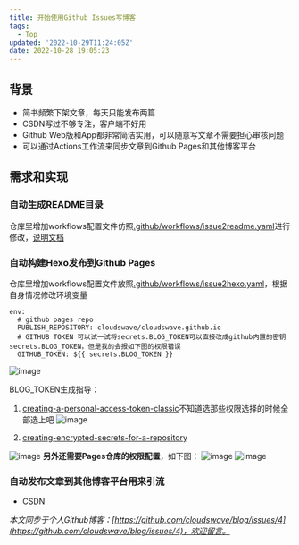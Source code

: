```yaml
---
title: 开始使用Github Issues写博客
tags:
  - Top
updated: '2022-10-29T11:24:05Z'
date: 2022-10-28 19:05:23
---
```


## 背景
- 简书频繁下架文章，每天只能发布两篇
- CSDN写过不够专注，客户端不好用
- Github Web版和App都非常简洁实用，可以随意写文章不需要担心审核问题
- 可以通过Actions工作流来同步文章到Github Pages和其他博客平台

<!--more-->
## 需求和实现
### 自动生成README目录
仓库里增加workflows配置文件仿照[.github/workflows/issue2readme.yaml](https://github.com/cloudswave/blog/blob/master/.github/workflows/issue2readme.yaml)进行修改，[说明文档](https://github.com/bxb100/issueblog#readme)

### 自动构建Hexo发布到Github Pages
仓库里增加workflows配置文件放照[.github/workflows/issue2hexo.yaml](https://github.com/cloudswave/blog/blob/master/.github/workflows/issue2hexo.yaml)，根据自身情况修改环境变量
```
env:
  # github pages repo
  PUBLISH_REPOSITORY: cloudswave/cloudswave.github.io
  # GITHUB TOKEN 可以试一试将secrets.BLOG_TOKEN可以直接改成github内置的密钥secrets.BLOG_TOKEN，但是我的会报如下图的权限错误
  GITHUB_TOKEN: ${{ secrets.BLOG_TOKEN }}
```
![image](https://user-images.githubusercontent.com/5915548/198711776-db2ff7fc-f7ec-4eec-b67f-8a1d162a1964.png)

BLOG_TOKEN生成指导：
1. [creating-a-personal-access-token-classic](https://docs.github.com/en/authentication/keeping-your-account-and-data-secure/creating-a-personal-access-token#creating-a-personal-access-token-classic)不知道选那些权限选择的时候全部选上吧
![image](https://user-images.githubusercontent.com/5915548/198711260-eb252739-105f-472b-8894-a016fc1d28ad.png)

3. [creating-encrypted-secrets-for-a-repository](https://docs.github.com/cn/actions/security-guides/encrypted-secrets#creating-encrypted-secrets-for-a-repository)

![image](https://user-images.githubusercontent.com/5915548/198710315-f180cdb0-baa8-4c16-aa92-fed599bd354f.png)
**另外还需要Pages仓库的权限配置**，如下图：
![image](https://user-images.githubusercontent.com/5915548/198712542-b1c8edfc-4170-426b-885c-0ba691a6934b.png)
![image](https://user-images.githubusercontent.com/5915548/198712367-39502701-4d41-4468-97b7-9b808b92ae62.png)

### 自动发布文章到其他博客平台用来引流
- CSDN


_本文同步于个人Github博客：[https://github.com/cloudswave/blog/issues/4](https://github.com/cloudswave/blog/issues/4)，欢迎留言。_